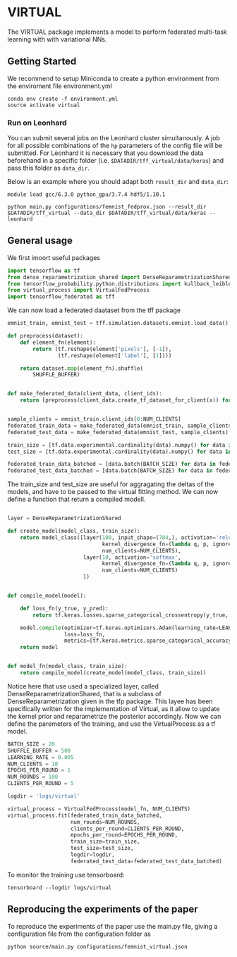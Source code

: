 # VIRTUAL

The VIRTUAL package implements a model to perform federated multi-task learning with with variational NNs.


## Getting Started

We recommend to setup Miniconda to create a python environment from the enviroment file environment.yml

```
conda env create -f environment.yml
source activate virtual
```

### Run on Leonhard
You can submit several jobs on the Leonhard cluster simultanously. A job for all possible combinations of the `hp` parameters of the config file will be submitted.
For Leonhard it is necessary that you download the data beforehand in a specific folder (i.e. `$DATADIR/tff_virtual/data/keras`) and pass this folder as `data_dir`.

Below is an example where you should adapt both `result_dir` and `data_dir`:

```
module load gcc/6.3.0 python_gpu/3.7.4 hdf5/1.10.1

python main.py configurations/femnist_fedprox.json --result_dir $DATADIR/tff_virtual --data_dir $DATADIR/tff_virtual/data/keras --leonhard
```

## General usage

We first imoort useful packages


```python
import tensorflow as tf
from dense_reparametrization_shared import DenseReparametrizationShared
from tensorflow_probability.python.distributions import kullback_leibler as kl_lib
from virtual_process import VirtualFedProcess
import tensorflow_federated as tff
```

We can now load a federated daataset from the tff package

```python
emnist_train, emnist_test = tff.simulation.datasets.emnist.load_data()

def preprocess(dataset):
    def element_fn(element):
        return (tf.reshape(element['pixels'], [-1]),
                (tf.reshape(element['label'], [1])))

    return dataset.map(element_fn).shuffle(
        SHUFFLE_BUFFER)


def make_federated_data(client_data, client_ids):
    return [preprocess(client_data.create_tf_dataset_for_client(x)) for x in client_ids]


sample_clients = emnist_train.client_ids[0:NUM_CLIENTS]
federated_train_data = make_federated_data(emnist_train, sample_clients)
federated_test_data = make_federated_data(emnist_test, sample_clients)

train_size = [tf.data.experimental.cardinality(data).numpy() for data in federated_train_data]
test_size = [tf.data.experimental.cardinality(data).numpy() for data in federated_test_data]

federated_train_data_batched = [data.batch(BATCH_SIZE) for data in federated_train_data]
federated_test_data_batched = [data.batch(BATCH_SIZE) for data in federated_test_data]

```
The train_size and test_size are useful for aggragating the deltas of the models, and have to be passed to the virtual fitting method. 
We can now define a function that return a compiled modell.


```python

layer = DenseReparametrizationShared

def create_model(model_class, train_size):
    return model_class([layer(100, input_shape=(784,), activation='relu',
                              kernel_divergence_fn=(lambda q, p, ignore: kl_lib.kl_divergence(q, p)/float(train_size)),
                              num_clients=NUM_CLIENTS),
                        layer(10, activation='softmax',
                              kernel_divergence_fn=(lambda q, p, ignore: kl_lib.kl_divergence(q, p)/float(train_size)),
                              num_clients=NUM_CLIENTS)
                        ])


def compile_model(model):

    def loss_fn(y_true, y_pred):
        return tf.keras.losses.sparse_categorical_crossentropy(y_true, y_pred) + sum(model.losses)

    model.compile(optimizer=tf.keras.optimizers.Adam(learning_rate=LEARNING_RATE),
                  loss=loss_fn,
                  metrics=[tf.keras.metrics.sparse_categorical_accuracy])
    return model


def model_fn(model_class, train_size):
    return compile_model(create_model(model_class, train_size))

```

Notice here that use used a specialized layer, called DenseReparametrizationShared, that is a subclass of DenseReparametrization given in the tfp package.
This layee has been specifically written for the implementation of Virtual, as it allow to update the kernel prior and reparametrize the posterior accordingly. 
Now we can define the paremeters of the training, and use the VirtualProcess as a tf model.

```python
BATCH_SIZE = 20
SHUFFLE_BUFFER = 500
LEARNING_RATE = 0.005
NUM_CLIENTS = 10
EPOCHS_PER_ROUND = 1
NUM_ROUNDS = 100
CLIENTS_PER_ROUND = 5

logdir = 'logs/virtual'

virtual_process = VirtualFedProcess(model_fn, NUM_CLIENTS)
virtual_process.fit(federated_train_data_batched,
                    num_rounds=NUM_ROUNDS,
                    clients_per_round=CLIENTS_PER_ROUND,
                    epochs_per_round=EPOCHS_PER_ROUND,
                    train_size=train_size,
                    test_size=test_size,
                    logdir=logdir,
                    federated_test_data=federated_test_data_batched)
```

To monitor the training use tensorboard:

```
tensorboard --logdir logs/virtual
```

## Reproducing the experiments of the paper

To reproduce the experiments of the paper use the main.py file, giving a configuration file from the configuration folder as 

```
python source/main.py configurations/femnist_virtual.json 
```
